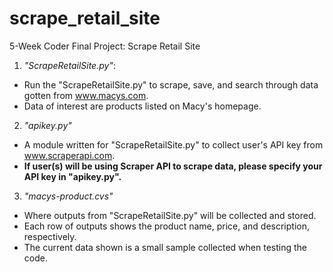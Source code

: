 # scrape_retail_site
5-Week Coder Final Project: Scrape Retail Site 

1. *"ScrapeRetailSite.py"*:
  - Run the "ScrapeRetailSite.py" to scrape, save, and search through data gotten from www.macys.com.
  - Data of interest are products listed on Macy's homepage.

2. *"apikey.py"* 
  - A module written for "ScrapeRetailSite.py" to collect user's API key from www.scraperapi.com.
  - **If user(s) will be using Scraper API to scrape data, please specify your API key in "apikey.py".** 

3. *"macys-product.cvs"*
  - Where outputs from "ScrapeRetailSite.py" will be collected and stored.
  - Each row of outputs shows the product name, price, and description, respectively.
  - The current data shown is a small sample collected when testing the code.
